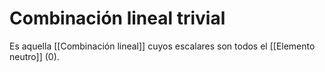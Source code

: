 # Combinación lineal trivial
Es aquella [[Combinación lineal]] cuyos escalares son todos el [[Elemento neutro]] ($0$).